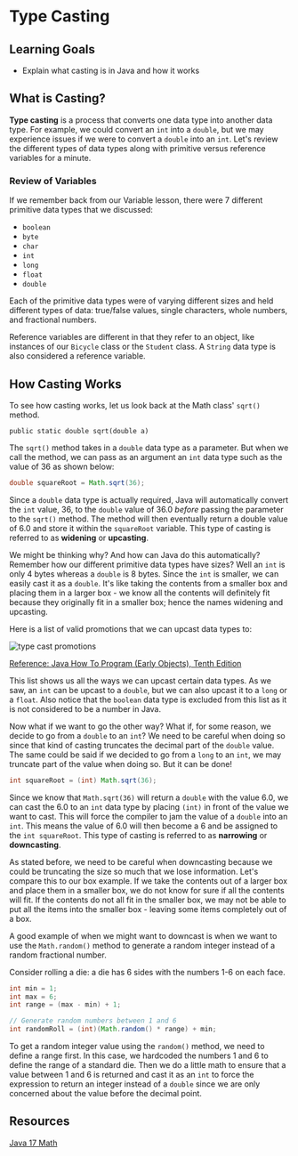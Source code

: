 # Type Casting

## Learning Goals

- Explain what casting is in Java and how it works

## What is Casting?

**Type casting** is a process that converts one data type into another data
type. For example, we could convert an `int` into a `double`, but we may
experience issues if we were to convert a `double` into an `int`. Let's review
the different types of data types along with primitive versus reference
variables for a minute.

### Review of Variables

If we remember back from our Variable lesson, there were 7 different primitive
data types that we discussed:

- `boolean`
- `byte`
- `char`
- `int`
- `long`
- `float`
- `double`

Each of the primitive data types were of varying different sizes and held
different types of data: true/false values, single characters, whole numbers,
and fractional numbers.

Reference variables are different in that they refer to an object, like
instances of our `Bicycle` class or the `Student` class. A `String` data type is
also considered a reference variable.

## How Casting Works

To see how casting works, let us look back at the Math class' `sqrt()` method.

`public static double sqrt(double a)`

The `sqrt()` method takes in a `double` data type as a parameter.
But when we call the method, we can pass as an argument an `int` data type such
as the value of 36 as shown below:

```java
double squareRoot = Math.sqrt(36);
```

Since a `double` data type is actually
required, Java will automatically convert the `int` value, 36, to the `double`
value of 36.0 _before_ passing the parameter to the `sqrt()` method. The method
will then eventually return a double value of 6.0 and store it within the
`squareRoot` variable. This type of casting is referred to as **widening** or
**upcasting**.

We might be thinking why? And how can Java do this automatically? Remember how
our different primitive data types have sizes? Well an `int` is only 4 bytes
whereas a `double` is 8 bytes. Since the `int` is smaller, we can easily cast it
as a `double`. It's like taking the contents from a smaller box and placing them
in a larger box - we know all the contents will definitely fit because they
originally fit in a smaller box; hence the names widening and upcasting.

Here is a list of valid promotions that we can upcast data types to:

![type cast promotions](https://curriculum-content.s3.amazonaws.com/java-mod-1/type-casting/Type-Casting-Promotions.png)

[Reference: Java How To Program (Early Objects), Tenth Edition](https://learning.oreilly.com/library/view/java-how-to/9780133813036/ch06lev1sec7.html#ch06lev1sec7)

This list shows us all the ways we can upcast certain data types. As we saw, an
`int` can be upcast to a `double`, but we can also upcast it to a `long` or a
`float`. Also notice that the `boolean` data type is excluded from this list as
it is not considered to be a number in Java.

Now what if we want to go the other way? What if, for some reason, we decide to
go from a `double` to an `int`? We need to be careful when doing so since that
kind of casting truncates the decimal part of the `double` value. The same
could be said if we decided to go from a `long` to an `int`, we may truncate
part of the value when doing so. But it can be done!

```java
int squareRoot = (int) Math.sqrt(36);
```

Since we know that `Math.sqrt(36)` will return a `double` with the value 6.0,
we can cast the 6.0 to an `int` data type by placing `(int)` in front of the
value we want to cast. This will force the compiler to jam the value of a
`double` into an `int`. This means the value of 6.0 will then become a 6 and be
assigned to the `int squareRoot`. This type of casting is referred to as
**narrowing** or **downcasting**.

As stated before, we need to be careful when downcasting because we could be
truncating the size so much that we lose information. Let's compare this to our
box example. If we take the contents out of a larger box and place them in a
smaller box, we do not know for sure if all the contents will fit. If the
contents do not all fit  in the smaller box, we may not be able to put all the
items into the smaller box - leaving some items completely out of a box.

A good example of when we might want to downcast is when we want to use the
`Math.random()` method to generate a random integer instead of a random
fractional number.

Consider rolling a die: a die has 6 sides with the numbers 1-6 on each face.

```java
int min = 1;
int max = 6;
int range = (max - min) + 1;

// Generate random numbers between 1 and 6
int randomRoll = (int)(Math.random() * range) + min;
```

To get a random integer value using the `random()` method, we need to define a
range first. In this case, we hardcoded the numbers 1 and 6 to define the range
of a standard die. Then we do a little math to ensure that a value between 1 and
6 is returned and cast it as an `int` to force the expression to return an
integer instead of a `double` since we are only concerned about the value before
the decimal point.


## Resources

[Java 17 Math](https://docs.oracle.com/en/java/javase/17/docs/api/java.base/java/lang/Math.html)